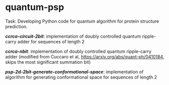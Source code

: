 # quantum-psp
Task: Developing Python code for quantum algorithm for protein structure prediction. 

**_ccrca-circuit-2bit_**: implementation of doubly controlled quantum ripple-carry adder for sequences of length 2

**_ccrca-nbit_**: implementation of doubly controlled quantum ripple-carry adder (modified from Cuccaro et al, https://arxiv.org/abs/quant-ph/0410184, skips the most significant summation bit)

**_psp-2d-2bit-generate-conformational-space_**: implementation of algorithm for generating conformational space for sequences of length 2
